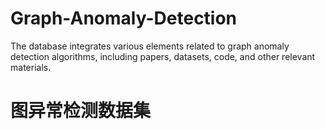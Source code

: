 # Graph-Anomaly-Detection
The database integrates various elements related to graph anomaly detection algorithms, including papers, datasets, code, and other relevant materials.

# 图异常检测数据集


